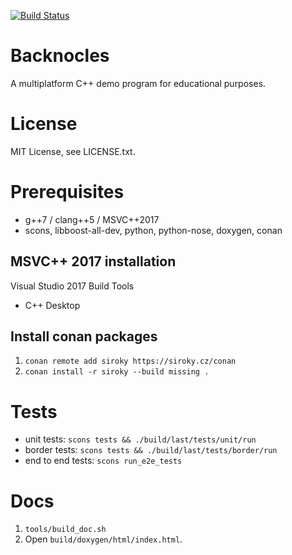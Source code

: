 [![Build Status](https://travis-ci.org/dsiroky/backnocles.svg?branch=master)](https://travis-ci.org/dsiroky/backnocles)

# Backnocles

A multiplatform C++ demo program for educational purposes.

# License

MIT License, see LICENSE.txt.

# Prerequisites

- g++7 / clang++5 / MSVC++2017
- scons, libboost-all-dev, python, python-nose, doxygen, conan

## MSVC++ 2017 installation

Visual Studio 2017 Build Tools
- C++ Desktop

## Install conan packages

1. `conan remote add siroky https://siroky.cz/conan`
1. `conan install -r siroky --build missing .`

# Tests

- unit tests: `scons tests && ./build/last/tests/unit/run`
- border tests: `scons tests && ./build/last/tests/border/run`
- end to end tests: `scons run_e2e_tests`

# Docs

1. `tools/build_doc.sh`
1. Open `build/doxygen/html/index.html`.
